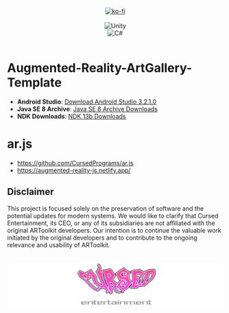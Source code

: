   <br>
<div align="center">
  <a href="https://ko-fi.com/cursedentertainment">
    <img src="https://ko-fi.com/img/githubbutton_sm.svg" alt="ko-fi" style="width: 20%;"/>
  </a>
</div>
  <br>

<div align="center"> 
  <img alt="Unity" src="https://img.shields.io/badge/unity%20-%23323330.svg?&style=for-the-badge&logo=unity&logoColor=white"/>  
</div>
<div align="center">
  <img alt="C#" src="https://img.shields.io/badge/C%23-%23323330.svg?&style=for-the-badge&logo=csharp&logoColor=white"/> 
</div>
<br>

# Augmented-Reality-ArtGallery-Template


- **Android Studio**: [Download Android Studio 3.2.1.0](https://developer.android.com/studio/archive)
- **Java SE 8 Archive**: [Java SE 8 Archive Downloads](https://www.oracle.com/java/technologies/javase/javase8-archive-downloads.html)
- **NDK Downloads**: [NDK 13b Downloads](https://github.com/android/ndk/wiki/Unsupported-Downloads#ndk-13b-downloads)

# ar.js

- https://github.com/CursedPrograms/ar.js
- https://augmented-reality-js.netlify.app/

## Disclaimer

This project is focused solely on the preservation of software and the potential updates for modern systems. We would like to clarify that Cursed Entertainment, its CEO, or any of its subsidiaries are not affiliated with the original ARToolkit developers. Our intention is to continue the valuable work initiated by the original developers and to contribute to the ongoing relevance and usability of ARToolkit.

<br>
<a href="https://cursed-entertainment.itch.io/" target="_blank">
    <img src="https://github.com/CursedPrograms/cursedentertainment/raw/main/images/logos/logo-wide-grey.png"
        alt="CursedEntertainment Logo">
</a>


